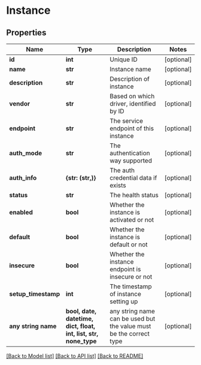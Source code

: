 # Instance


## Properties
Name | Type | Description | Notes
------------ | ------------- | ------------- | -------------
**id** | **int** | Unique ID | [optional] 
**name** | **str** | Instance name | [optional] 
**description** | **str** | Description of instance | [optional] 
**vendor** | **str** | Based on which driver, identified by ID | [optional] 
**endpoint** | **str** | The service endpoint of this instance | [optional] 
**auth_mode** | **str** | The authentication way supported | [optional] 
**auth_info** | **{str: (str,)}** | The auth credential data if exists | [optional] 
**status** | **str** | The health status | [optional] 
**enabled** | **bool** | Whether the instance is activated or not | [optional] 
**default** | **bool** | Whether the instance is default or not | [optional] 
**insecure** | **bool** | Whether the instance endpoint is insecure or not | [optional] 
**setup_timestamp** | **int** | The timestamp of instance setting up | [optional] 
**any string name** | **bool, date, datetime, dict, float, int, list, str, none_type** | any string name can be used but the value must be the correct type | [optional]

[[Back to Model list]](../README.md#documentation-for-models) [[Back to API list]](../README.md#documentation-for-api-endpoints) [[Back to README]](../README.md)


